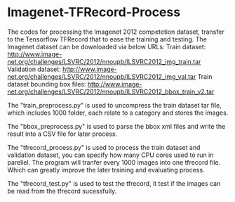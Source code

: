 # Imagenet-TFRecord-Process
The codes for processing the Imagenet 2012 competetion dataset, transfer to the Tensorflow TFRecord that to ease the training and testing.
The Imagenet dataset can be downloaded via below URLs:
Train dataset:
http://www.image-net.org/challenges/LSVRC/2012/nnoupb/ILSVRC2012_img_train.tar
Validation dataset:
http://www.image-net.org/challenges/LSVRC/2012/nnoupb/ILSVRC2012_img_val.tar
Train dataset bounding box files:
http://www.image-net.org/challenges/LSVRC/2012/nnoupb/ILSVRC2012_bbox_train_v2.tar

The "train_preprocess.py" is used to uncompress the train dataset tar file, which includes 1000 folder, each relate to a category and stores the images.

The "bbox_preprocess.py" is used to parse the bbox xml files and write the result into a CSV file for later process.

The "tfrecord_process.py" is used to process the train dataset and validation dataset, you can specify how many CPU cores used to run in parellel. The program will tranfer every 1000 images into one tfrecord file. Which can greatly improve the later training and evaluating process.

The "tfrecord_test.py" is used to test the tfrecord, it test if the images can be read from the tfrecord sucessfully.




